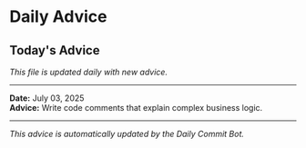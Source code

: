 # Daily Advice

## Today's Advice
*This file is updated daily with new advice.*

---

**Date:** July 03, 2025  
**Advice:** Write code comments that explain complex business logic.

---

*This advice is automatically updated by the Daily Commit Bot.*
